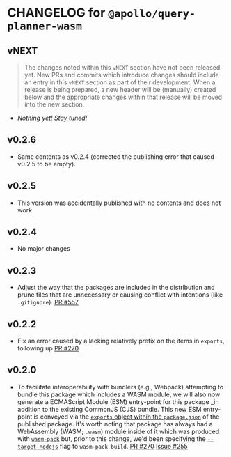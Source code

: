 # CHANGELOG for `@apollo/query-planner-wasm`

## vNEXT

> The changes noted within this `vNEXT` section have not been released yet.  New PRs and commits which introduce changes should include an entry in this `vNEXT` section as part of their development.  When a release is being prepared, a new header will be (manually) created below and the appropriate changes within that release will be moved into the new section.

-  _Nothing yet! Stay tuned!_

## v0.2.6

- Same contents as v0.2.4 (corrected the publishing error that caused v0.2.5 to be empty).

## v0.2.5

- This version was accidentally published with no contents and does not work.

## v0.2.4

- No major changes

## v0.2.3

- Adjust the way that the packages are included in the distribution and prune files that are unnecessary or causing conflict with intentions (like `.gitignore`).  [PR #557](https://github.com/apollographql/federation/pull/557)

## v0.2.2

- Fix an error caused by a lacking relatively prefix on the items in `exports`, following up [PR #270](https://github.com/apollographql/federation/pull/270)

## v0.2.0

- To facilitate interoperability with bundlers (e.g., Webpack) attempting to bundle this package which includes a WASM module, we will also now generate a ECMAScript Module (ESM) entry-point for this package _in addition to the existing CommonJS (CJS) bundle.  This new ESM entry-point is conveyed via the [`exports` object within the `package.json`](https://nodejs.org/api/packages.html#packages_exports) of the published package.  It's worth noting that package has always had a WebAssembly (WASM; `.wasm`) module inside of it which was produced with [`wasm-pack`](https://github.com/rustwasm/wasm-pack) but, prior to this change, we'd been specifying the [`--target nodejs`](https://rustwasm.github.io/wasm-pack/book/commands/build.html#target) flag to `wasm-pack build`.  [PR #270](https://github.com/apollographql/federation/pull/270)  [Issue #255](https://github.com/apollographql/federation/issues/255)
